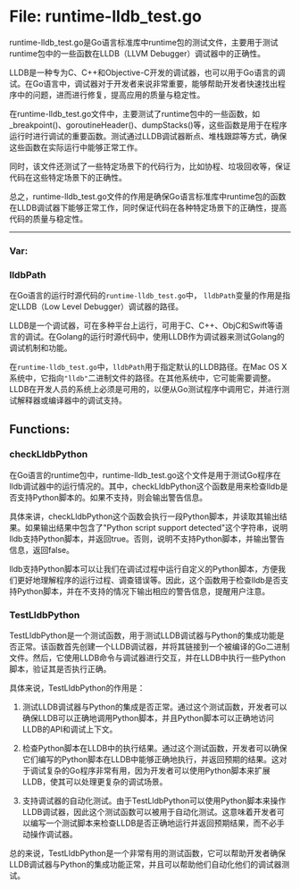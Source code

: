 # File: runtime-lldb_test.go

runtime-lldb_test.go是Go语言标准库中runtime包的测试文件，主要用于测试runtime包中的一些函数在LLDB（LLVM Debugger）调试器中的正确性。

LLDB是一种专为C、C++和Objective-C开发的调试器，也可以用于Go语言的调试。在Go语言中，调试器对于开发者来说非常重要，能够帮助开发者快速找出程序中的问题，进而进行修复，提高应用的质量与稳定性。

在runtime-lldb_test.go文件中，主要测试了runtime包中的一些函数，如_breakpoint()、goroutineHeader()、dumpStacks()等，这些函数是用于在程序运行时进行调试的重要函数。测试通过LLDB调试器断点、堆栈跟踪等方式，确保这些函数在实际运行中能够正常工作。

同时，该文件还测试了一些特定场景下的代码行为，比如协程、垃圾回收等，保证代码在这些特定场景下的正确性。

总之，runtime-lldb_test.go文件的作用是确保Go语言标准库中runtime包的函数在LLDB调试器下能够正常工作，同时保证代码在各种特定场景下的正确性，提高代码的质量与稳定性。




---

### Var:

### lldbPath

在Go语言的运行时源代码的`runtime-lldb_test.go`中， `lldbPath`变量的作用是指定LLDB（Low Level Debugger）调试器的路径。

LLDB是一个调试器，可在多种平台上运行，可用于C、C++、ObjC和Swift等语言的调试。在Golang的运行时源代码中，使用LLDB作为调试器来测试Golang的调试机制和功能。

在`runtime-lldb_test.go`中，`lldbPath`用于指定默认的LLDB路径。在Mac OS X系统中，它指向`"lldb"`二进制文件的路径。在其他系统中，它可能需要调整。LLDB在开发人员的系统上必须是可用的，以便从Go测试程序中调用它，并进行测试解释器或编译器中的调试支持。



## Functions:

### checkLldbPython

在Go语言的runtime包中，runtime-lldb_test.go这个文件是用于测试Go程序在lldb调试器中的运行情况的。其中，checkLldbPython这个函数是用来检查lldb是否支持Python脚本的。如果不支持，则会输出警告信息。

具体来讲，checkLldbPython这个函数会执行一段Python脚本，并读取其输出结果。如果输出结果中包含了"Python script support detected"这个字符串，说明lldb支持Python脚本，并返回true。否则，说明不支持Python脚本，并输出警告信息，返回false。

lldb支持Python脚本可以让我们在调试过程中运行自定义的Python脚本，方便我们更好地理解程序的运行过程、调查错误等。因此，这个函数用于检查lldb是否支持Python脚本，并在不支持的情况下输出相应的警告信息，提醒用户注意。



### TestLldbPython

TestLldbPython是一个测试函数，用于测试LLDB调试器与Python的集成功能是否正常。该函数首先创建一个LLDB调试器，并将其链接到一个被编译的Go二进制文件。然后，它使用LLDB命令与调试器进行交互，并在LLDB中执行一些Python脚本，验证其是否执行正确。

具体来说，TestLldbPython的作用是：

1. 测试LLDB调试器与Python的集成是否正常。通过这个测试函数，开发者可以确保LLDB可以正确地调用Python脚本，并且Python脚本可以正确地访问LLDB的API和调试上下文。

2. 检查Python脚本在LLDB中的执行结果。通过这个测试函数，开发者可以确保它们编写的Python脚本在LLDB中能够正确地执行，并返回预期的结果。这对于调试复杂的Go程序非常有用，因为开发者可以使用Python脚本来扩展LLDB，使其可以处理更复杂的调试场景。

3. 支持调试器的自动化测试。由于TestLldbPython可以使用Python脚本来操作LLDB调试器，因此这个测试函数可以被用于自动化测试。这意味着开发者可以编写一个测试脚本来检查LLDB是否正确地运行并返回预期结果，而不必手动操作调试器。

总的来说，TestLldbPython是一个非常有用的测试函数，它可以帮助开发者确保LLDB调试器与Python的集成功能正常，并且可以帮助他们自动化他们的调试器测试。



